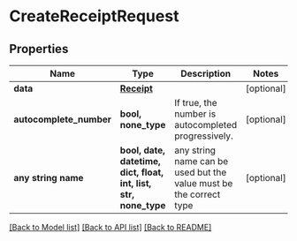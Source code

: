 # CreateReceiptRequest



## Properties
Name | Type | Description | Notes
------------ | ------------- | ------------- | -------------
**data** | [**Receipt**](Receipt.md) |  | [optional] 
**autocomplete_number** | **bool, none_type** | If true, the number is autocompleted progressively. | [optional] 
**any string name** | **bool, date, datetime, dict, float, int, list, str, none_type** | any string name can be used but the value must be the correct type | [optional]

[[Back to Model list]](../README.md#documentation-for-models) [[Back to API list]](../README.md#documentation-for-api-endpoints) [[Back to README]](../README.md)



